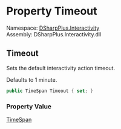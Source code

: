 # Property Timeout

Namespace: [DSharpPlus.Interactivity](DSharpPlus.Interactivity.md)  
Assembly: DSharpPlus.Interactivity.dll

## <a id="DSharpPlus_Interactivity_InteractivityConfiguration_Timeout"></a>Timeout

<p>Sets the default interactivity action timeout.</p>
<p>Defaults to 1 minute.</p>

```csharp
public TimeSpan Timeout { set; }
```

### Property Value

[TimeSpan](https://learn.microsoft.com/dotnet/api/system.timespan)

